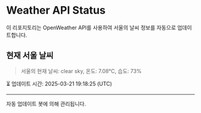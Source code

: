 
# Weather API Status

이 리포지토리는 OpenWeather API를 사용하여 서울의 날씨 정보를 자동으로 업데이트합니다.

## 현재 서울 날씨
> 서울의 현재 날씨: clear sky, 온도: 7.08°C, 습도: 73%

⏳ 업데이트 시간: 2025-03-21 19:18:25 (UTC)

---
자동 업데이트 봇에 의해 관리됩니다.
